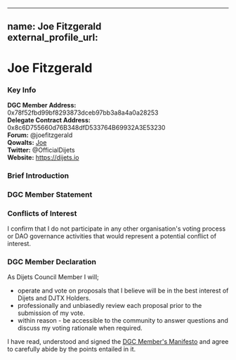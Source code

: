 
---
name: Joe Fitzgerald  
external_profile_url:  
---

# Joe Fitzgerald

### Key Info

**DGC Member Address:** 0x78f52fbd99bf8293873dceb97bb3a8a4a0a28253  
**Delegate Contract Address:** 0x8c6D755660d76B348dfD533764B69932A3E53230  
**Forum:** @joefitzgerald  
**Qowalts:** [Joe](https://redirect.dijets.io/#/#joefitzgerald:dijets.org)  
**Twitter:** @OfficialDijets  
**Website:** https://dijets.io  

### Brief Introduction


### DGC Member Statement


### Conflicts of Interest

I confirm that I do not participate in any other organisation's voting process or DAO governance activities that would represent a potential conflict of interest.

### DGC Member Declaration

As Dijets Council Member I will;

 - operate and vote on proposals that I believe will be in the best interest of Dijets and DJTX Holders.
 - professionally and unbiasedly review each proposal prior to the submission of my vote.
 - within reason - be accessible to the community to answer questions and discuss my voting rationale when required.

I have read, understood and signed the [DGC Member's Manifesto](https://dijets.io/manifesto) and agree to carefully abide by the points entailed in it.
